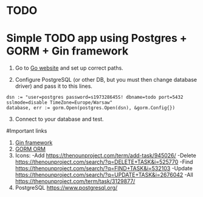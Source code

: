 # TODO

# Simple TODO app using Postgres + GORM + Gin framework

1. Go to [Go website](https://golang.org/) and set up correct paths.

2. Configure PostgreSQL (or other DB, but you must then change database driver) and pass it to this lines.

```
dsn := "user=postgres password=s197328645S! dbname=todo port=5432 sslmode=disable TimeZone=Europe/Warsaw"
database, err := gorm.Open(postgres.Open(dsn), &gorm.Config{})
```

3. Connect to your database and test.


#Important links

1. [Gin framework](https://github.com/gin-gonic/gin)
2. [GORM ORM](https://github.com/go-gorm/gorm)
3. Icons:
  -Add https://thenounproject.com/term/add-task/945026/
  -Delete https://thenounproject.com/search/?q=DELETE+TASK&i=525770
  -Find https://thenounproject.com/search/?q=FIND+TASK&i=532103
  -Update https://thenounproject.com/search/?q=UPDATE+TASK&i=2676042
  -All https://thenounproject.com/term/task/3129877/
4. PostgreSQL https://www.postgresql.org/
